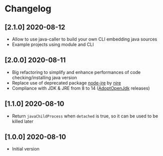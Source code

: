 # Changelog

## [2.1.0] 2020-08-12

- Allow to use java-caller to build your own CLI embedding java sources
- Example projects using module and CLI

## [2.0.0] 2020-08-11

- Big refactoring to simplify and enhance performances of code checking/installing java version
- Replace use of deprecated package [node-jre](https://github.com/schreiben/node-jre) by [njre](https://github.com/raftario/njre)
- Compliance with JDK & JRE from 8 to 14 ([AdoptOpenJdk](https://adoptopenjdk.net/) releases)

## [1.1.0] 2020-08-10

- Return `javaChildProcess` when `detached` is true, so it can be used to be killed later

## [1.0.0] 2020-08-10

- Initial version
